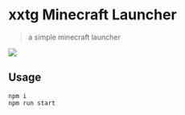 # xxtg Minecraft Launcher
> a simple minecraft launcher

![](https://socialify.git.ci/xxtg666/xxtg-minecraft-launcher/image?description=1&forks=1&issues=1&language=1&logo=https://avatars.githubusercontent.com/u/13409222?&name=1&owner=1&pulls=1&stargazers=1&theme=Light)
## Usage
```
npm i
npm run start
```